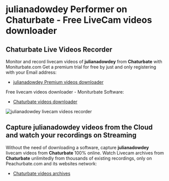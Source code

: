 # julianadowdey Performer on Chaturbate - Free LiveCam videos downloader

## Chaturbate Live Videos Recorder

Monitor and record livecam videos of **julianadowdey** from **Chaturbate** with Moniturbate.com
Get a premium trial for free by just and only registering with your Email address:
* [julianadowdey Premium videos downloader](https://moniturbate.com/request-demo-licence-key.html)

Free livecam videos downloader - Moniturbate Software:
* [Chaturbate videos downloader](https://moniturbate.com/moniturbate-download-software.html)

![julianadowdey livecam videos recorder](https://peachurnet.com/templates/moniturbate-software.png)


## Capture julianadowdey videos from the Cloud and watch your recordings on Streaming

Without the need of downloading a software, capture **julianadowdey** livecam videos from **Chaturbate** 100% online.
Watch Livecam archives from **Chaturbate** unlimitedly from thousands of existing recordings, only on Peachurbate.com and its websites network:
* [Chaturbate videos archives](https://peachurnet.com/)